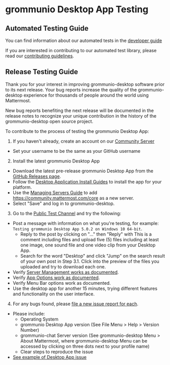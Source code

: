 # grommunio Desktop App Testing

## Automated Testing Guide
You can find information about our automated tests in the [developer guide](https://developers.mattermost.com/contribute/desktop/testing/)

If you are interested in contributing to our automated test library, please read our [contributing guidelines](https://github.com/mattermost/desktop/blob/master/CONTRIBUTING.md).

## Release Testing Guide

Thank you for your interest in improving grommunio-desktop software prior to its next release. Your bug reports increase the quality of the grommunio-desktop experience for thousands of people around the world using Mattermost. 

New bug reports benefiting the next release will be documented in the release notes to recognize your unique contribution in the history of the grommunio-desktop open source project.

To contribute to the process of testing the grommunio Desktop App:

1. If you haven't already, create an account on our [Community Server](https://community.mattermost.com/)
 - Set your username to be the same as your GitHub username

2. Install the latest grommunio Desktop App
 - Download the latest pre-release grommunio Desktop App from the [GitHub Releases page](https://github.com/mattermost/desktop/releases).
 - Follow the [Desktop Application Install Guides](https://docs.mattermost.com/install/desktop-app-install.html) to install the app for your platform.
 - Use the [Managing Servers Guide](https://docs.mattermost.com/messaging/managing-desktop-app-servers.html) to add https://community.mattermost.com/core as a new server.
 - Select "Save" and log in to grommunio-desktop.

3. Go to the [Public Test Channel](https://community.mattermost.com/core/channels/public-test-channel) and try the following:
 - Post a message with information on what you're testing, for example: `Testing grommunio Desktop App 5.0.2 on Windows 10 64-bit`.
    - Reply to the post by clicking on "..." then "Reply" with This is a comment including files and upload five (5) files including at least one image, one sound file and one video clip from your Desktop App.
    - Search for the word "Desktop" and click "Jump" on the search result of your own post in Step 3.1. Click into the preview of the files you uploaded and try to download each one.
 - Verify [Server Management works as documented](https://docs.mattermost.com/messaging/managing-desktop-app-servers.html).
 - Verify [App Options work as documented](https://docs.mattermost.com/messaging/managing-desktop-app-options.html).
 - Verify Menu Bar options work as documented.
 - Use the desktop app for another 15 minutes, trying different features and functionality on the user interface.

4. For any bugs found, please [file a new issue report for each](https://github.com/mattermost/desktop/issues/new).
 - Please include:
    - Operating System
    - grommunio Desktop App version (See File Menu > Help > Version Number) 
    - grommunio-chat Server version (See grommunio-desktop Menu > About Mattermost, where grommunio-desktop Menu can be accessed by clicking on three dots next to your profile name) 
    - Clear steps to reproduce the issue
 - [See example of Desktop App issue](https://github.com/mattermost/desktop/issues/355)
